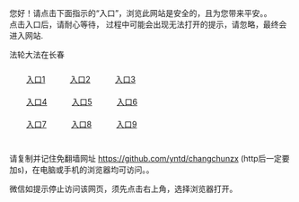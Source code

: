 您好！请点击下面指示的“入口”，浏览此网站是安全的，且为您带来平安。。 <br/>
点击入口后，请耐心等待， 过程中可能会出现无法打开的提示，请忽略，最终会进入网站. </br>

法轮大法在长春<br/>
<div style="padding:10px"><a style="margin:20px" target="_blank" href="https://d3cfn1xg9ivzlf.cloudfront.net/2Qpsp?abkngllc" id="ccLink1" rel="nofollow">入口1</a> <a target="_blank" style="margin:20px" href="https://d1xjqqcfy3cjsf.cloudfront.net/2Qpsp?izspzzo" id="ccLink2" rel="nofollow">入口2</a> <a style="margin:20px" target="_blank" href="https://d30yjodn14l7tm.cloudfront.net/2Qpsp?stuwnia" id="ccLink3" rel="nofollow">入口3</a></div>

<div style="padding:10px" ><a style="margin:20px" target="_blank" href="https://d3cfn1xg9ivzlf.cloudfront.net/2Qpsp?abkngllc" id="ccLink4" rel="nofollow">入口4</a> <a style="margin:20px" href="https://d1xjqqcfy3cjsf.cloudfront.net/2Qpsp?izspzzo" target="_blank" id="ccLink5" rel="nofollow">入口5</a> <a style="margin:20px" href="https://d30yjodn14l7tm.cloudfront.net/2Qpsp?stuwnia" target="_blank" id="ccLink6" rel="nofollow">入口6</a></div>

<div style="padding:10px"><a style="margin:20px" target="_blank" href="https://d3cfn1xg9ivzlf.cloudfront.net/2Qpsp?abkngllc" id="ccLink7" rel="nofollow">入口7</a> <a style="margin:20px" href="https://d1xjqqcfy3cjsf.cloudfront.net/2Qpsp?izspzzo" target="_blank" id="ccLink8" rel="nofollow">入口8</a> <a style="margin:20px" target="_blank" href="https://d30yjodn14l7tm.cloudfront.net/2Qpsp?stuwnia" id="ccLink9" rel="nofollow">入口9</a></div>

<br/>



请复制并记住免翻墙网址 https://github.com/yntd/changchunzx (http后一定要加s)，在电脑或手机的浏览器均可访问。。<br/>

微信如提示停止访问该网页，须先点击右上角，选择浏览器打开。
